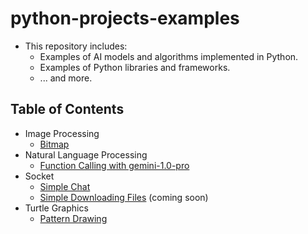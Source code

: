# python-projects-examples

- This repository includes:
  - Examples of AI models and algorithms implemented in Python.
  - Examples of Python libraries and frameworks.
  - ... and more.

## Table of Contents

- Image Processing
  - [Bitmap](./image-processing/bitmap/)
- Natural Language Processing
  - [Function Calling with gemini-1.0-pro](./natural-language-processing/function-calling/)
- Socket
  - [Simple Chat](./socket/simple-chat/)
  - [Simple Downloading Files](./socket/) (coming soon)
- Turtle Graphics
  - [Pattern Drawing](./turtle/draw_patterns.py/)
